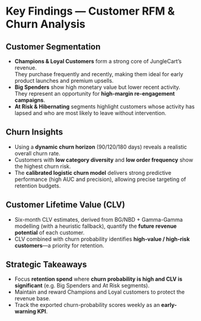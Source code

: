 # Key Findings — Customer RFM & Churn Analysis

## Customer Segmentation
* **Champions & Loyal Customers** form a strong core of JungleCart’s revenue.  
  They purchase frequently and recently, making them ideal for early product launches and premium upsells.
* **Big Spenders** show high monetary value but lower recent activity.  
  They represent an opportunity for **high-margin re-engagement campaigns**.
* **At Risk & Hibernating** segments highlight customers whose activity has lapsed and who are most likely to leave without intervention.

## Churn Insights
* Using a **dynamic churn horizon** (90/120/180 days) reveals a realistic overall churn rate.
* Customers with **low category diversity** and **low order frequency** show the highest churn risk.
* The **calibrated logistic churn model** delivers strong predictive performance (high AUC and precision), allowing precise targeting of retention budgets.

## Customer Lifetime Value (CLV)
* Six-month CLV estimates, derived from BG/NBD + Gamma-Gamma modelling (with a heuristic fallback), quantify the **future revenue potential** of each customer.
* CLV combined with churn probability identifies **high-value / high-risk customers**—a priority for retention.

## Strategic Takeaways
* Focus **retention spend** where **churn probability is high and CLV is significant** (e.g. Big Spenders and At Risk segments).
* Maintain and reward Champions and Loyal customers to protect the revenue base.
* Track the exported churn-probability scores weekly as an **early-warning KPI**.